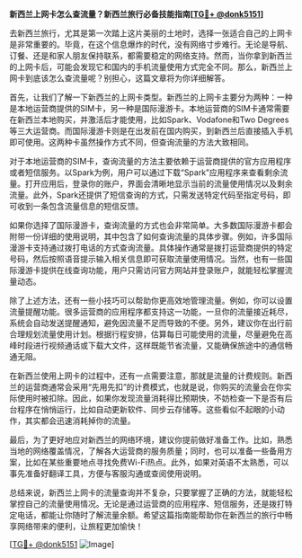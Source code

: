 **新西兰上网卡怎么查流量？新西兰旅行必备技能指南[[TG💪+ @donk5151](https://t.me/s/donk5151)]**

去新西兰旅行，尤其是第一次踏上这片美丽的土地时，选择一张适合自己的上网卡是非常重要的。毕竟，在这个信息爆炸的时代，没有网络寸步难行。无论是导航、订餐、还是和家人朋友保持联系，都需要稳定的网络支持。然而，当你拿到新西兰的上网卡后，可能会发现它和国内的手机流量使用方式完全不同。那么，新西兰上网卡到底该怎么查流量呢？别担心，这篇文章将为你详细解答。

首先，让我们了解一下新西兰的上网卡类型。新西兰的上网卡主要分为两种：一种是本地运营商提供的SIM卡，另一种是国际漫游卡。本地运营商的SIM卡通常需要在新西兰本地购买，并激活后才能使用，比如Spark、Vodafone和Two Degrees等三大运营商。而国际漫游卡则是在出发前在国内购买，到新西兰后直接插入手机即可使用。这两种卡虽然操作方式不同，但查询流量的方法大致相同。

对于本地运营商的SIM卡，查询流量的方法主要依赖于运营商提供的官方应用程序或者短信服务。以Spark为例，用户可以通过下载“Spark”应用程序来查看剩余流量。打开应用后，登录你的账户，界面会清晰地显示当前的流量使用情况以及剩余流量。此外，Spark还提供了短信查询的方式，只需发送特定代码至指定号码，即可收到一条包含流量信息的短信反馈。

如果你选择了国际漫游卡，查询流量的方式也会非常简单。大多数国际漫游卡都会附带一份详细的使用说明，其中包含了如何查询流量的具体步骤。例如，许多国际漫游卡支持通过拨打电话的方式查询流量。具体操作通常是拨打运营商提供的特定号码，然后按照语音提示输入相关信息即可获取流量使用情况。当然，也有一些国际漫游卡提供在线查询功能，用户只需访问官方网站并登录账户，就能轻松掌握流量动态。

除了上述方法，还有一些小技巧可以帮助你更高效地管理流量。例如，你可以设置流量提醒功能。很多运营商的应用程序都支持这一功能，一旦你的流量接近耗尽，系统会自动发送提醒通知，避免因流量不足而导致的不便。另外，建议你在出行前合理规划流量使用计划。根据行程安排，估算每日可能使用的流量，尽量避免在高峰时段进行视频通话或下载大文件，这样既能节省流量，又能确保旅途中的通信畅通无阻。

在新西兰使用上网卡的过程中，还有一点需要注意，那就是流量的计费规则。新西兰的运营商通常会采用“先用先扣”的计费模式，也就是说，你购买的流量会在你实际使用时被扣除。因此，如果你发现流量消耗得比预期快，不妨检查一下是否有后台程序在悄悄运行，比如自动更新软件、同步云存储等。这些看似不起眼的小动作，其实都会迅速消耗掉你的流量。

最后，为了更好地应对新西兰的网络环境，建议你提前做好准备工作。比如，熟悉当地的网络覆盖情况，了解各大运营商的服务质量；同时，也可以准备一些备用方案，比如在某些重要地点寻找免费Wi-Fi热点。此外，如果对英语不太熟悉，可以事先准备好翻译工具，方便与客服沟通或查阅使用说明。

总结来说，新西兰上网卡的流量查询并不复杂，只要掌握了正确的方法，就能轻松掌控自己的流量使用情况。无论是通过运营商的应用程序、短信服务，还是拨打特定电话，都能让你随时了解流量余额。希望这篇指南能帮助你在新西兰的旅行中畅享网络带来的便利，让旅程更加愉快！

[[TG💪+ @donk5151](https://t.me/s/donk5151) ![Image](https://i.postimg.cc/rwNCRYN7/Snipaste-2025-04-30-17-27-05.png)]